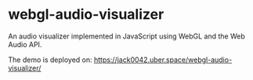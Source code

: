 # webgl-audio-visualizer
An audio visualizer implemented in JavaScript using WebGL and the Web Audio API.

The demo is deployed on: https://jack0042.uber.space/webgl-audio-visualizer/
